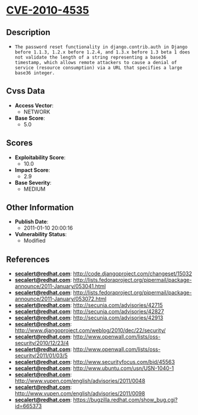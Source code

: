 
# [CVE-2010-4535](https://cve.mitre.org/cgi-bin/cvename.cgi?name=CVE-2010-4535)

## Description

- `The password reset functionality in django.contrib.auth in Django before 1.1.3, 1.2.x before 1.2.4, and 1.3.x before 1.3 beta 1 does not validate the length of a string representing a base36 timestamp, which allows remote attackers to cause a denial of service (resource consumption) via a URL that specifies a large base36 integer.`

## Cvss Data

- **Access Vector**:
  - NETWORK
- **Base Score**:
  - 5.0

## Scores

- **Exploitability Score**:
  - 10.0
- **Impact Score**:
  - 2.9
- **Base Severity**:
  - MEDIUM

## Other Information

- **Publish Date**:
  - 2011-01-10 20:00:16
- **Vulnerability Status**:
  - Modified

## References

- **secalert@redhat.com**: http://code.djangoproject.com/changeset/15032
- **secalert@redhat.com**: http://lists.fedoraproject.org/pipermail/package-announce/2011-January/053041.html
- **secalert@redhat.com**: http://lists.fedoraproject.org/pipermail/package-announce/2011-January/053072.html
- **secalert@redhat.com**: http://secunia.com/advisories/42715
- **secalert@redhat.com**: http://secunia.com/advisories/42827
- **secalert@redhat.com**: http://secunia.com/advisories/42913
- **secalert@redhat.com**: http://www.djangoproject.com/weblog/2010/dec/22/security/
- **secalert@redhat.com**: http://www.openwall.com/lists/oss-security/2010/12/23/4
- **secalert@redhat.com**: http://www.openwall.com/lists/oss-security/2011/01/03/5
- **secalert@redhat.com**: http://www.securityfocus.com/bid/45563
- **secalert@redhat.com**: http://www.ubuntu.com/usn/USN-1040-1
- **secalert@redhat.com**: http://www.vupen.com/english/advisories/2011/0048
- **secalert@redhat.com**: http://www.vupen.com/english/advisories/2011/0098
- **secalert@redhat.com**: https://bugzilla.redhat.com/show_bug.cgi?id=665373
